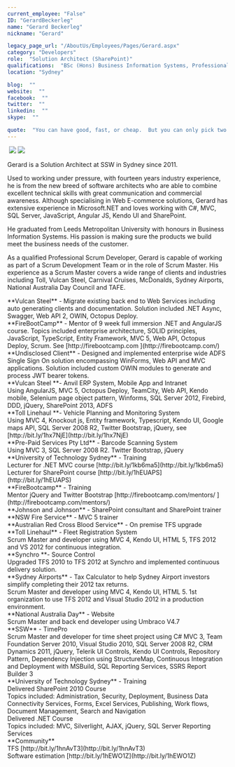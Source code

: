 ```yaml
---
current_employee: "False"
ID: "GerardBeckerleg"
name: "Gerard Beckerleg"
nickname: "Gerard"

legacy_page_url: "/AboutUs/Employees/Pages/Gerard.aspx"
category: "Developers"
role:  "Solution Architect (SharePoint)"
qualifications:  "BSc (Hons) Business Information Systems, Professional Scrum Developer, Microsoft Certified Technology Specialist"
location: "Sydney"

blog:  ""
website:  ""
facebook:  ""
twitter:  ""
linkedin:  ""
skype:  ""

quote:  "You can have good, fast, or cheap.  But you can only pick two."
---
```


<span>​​​​​​​ ![](/AboutUs/Employees/Documents/gerardMCTSlogo.png) <span>![](/AboutUs/Employees/Documents/gerardpsdlogo.png) </span></span>

<span><span></span></span>Gerard is a Solution Architect at SSW in Sydney since 2011.

Used to working under pressure, with fourteen years industry experience, he is from the new breed of software architects who are able to combine excellent technical skills with great communication and commercial awareness. Although specialising in Web E-commerce solutions, Gerard has extensive experience in Microsoft.NET and loves working with C#, MVC, SQL Server, JavaScript, Angular JS, Kendo UI and SharePoint.

He graduated from Leeds Metropolitan University with honours in Business Information Systems. His passion is making sure the products we build meet the business needs of the customer. 

As a qualified Professional Scrum Developer, Gerard is capable of working as part of a Scrum Development Team or in the role of Scrum Master. His experience as a Scrum Master covers a wide range of clients and industries including Toll, Vulcan Steel, Carnival Cruises, McDonalds, Sydney Airports, National Australia Day Council and TAFE.

<div>**Vulcan Steel** - Migrate existing back end to Web Services including auto generating clients and documentation. Solution included .NET Async, Swagger, Web API 2, OWIN, Octopus Deploy.</div><div>  
</div><div>**FireBootCamp** - Mentor of 9 week full immersion .NET and AngularJS course. Topics included enterprise architecture, SOLID principles, JavaScript, TypeScript, Entity Framework, MVC 5, Web API, Octopus Deploy, Scrum. See [http://firebootcamp.com ](http://firebootcamp.com/)</div><div>  
</div><div>**Undisclosed Client** - Designed and implemented enterprise wide ADFS Single Sign On solution encompassing WinForms, Web API and MVC applications. Solution included custom OWIN modules to generate and process JWT bearer tokens.</div><div>  
</div><div>**Vulcan Steel **- Anvil ERP System, Mobile App and Intranet</div><div>Using AngularJS, MVC 5, Octopus Deploy, TeamCity, Web API, Kendo mobile, Selenium page object pattern, Winforms, SQL Server 2012, Firebird, DDD, jQuery, SharePoint 2013, ADFS</div><div>  
</div><div>**Toll Linehaul **- Vehicle Planning and Monitoring System</div><div>Using MVC 4, Knockout js, Entity framework, Typescript, Kendo UI, Google maps API, SQL Server 2008 R2, Twitter Bootstrap, jQuery, see [http://bit.ly/1hx7NjE](http://bit.ly/1hx7NjE) </div><div>  
</div><div>**Pre-Paid Services Pty Ltd** - Barcode Scanning System</div><div>Using MVC 3, SQL Server 2008 R2. Twitter Bootstrap, jQuery</div><div>  
</div><div>**University of Technology Sydney** - Training</div><div>Lecturer for .NET MVC course [http://bit.ly/1kb6ma5](http://bit.ly/1kb6ma5) </div><div>Lecturer for SharePoint course [http://bit.ly/1hEUAPS](http://bit.ly/1hEUAPS) </div><div>  
</div><div>**FireBootcamp** - Training</div><div>Mentor jQuery and Twitter Bootstrap [http://firebootcamp.com/mentors/ ](http://firebootcamp.com/mentors/)</div><div>  
</div><div>**Johnson and Johnson** - SharePoint consultant and SharePoint trainer</div><div>  
</div><div>**NSW Fire Service** - MVC 5 trainer</div><div>  
</div><div>**Australian Red Cross Blood Service** - On premise TFS upgrade</div><div>  
</div><div><div>**Toll Linehaul** - Fleet Registration System</div><div>Scrum Master and developer using MVC 4, Kendo UI, HTML 5, TFS 2012 and VS 2012 for continuous integration.</div><div>  
</div><div>**Synchro **- Source Control</div><div>Upgraded TFS 2010 to TFS 2012 at Synchro and implemented continuous delivery solution.</div><div>  
</div><div>**Sydney Airports** - Tax Calculator to help Sydney Airport investors simplify completing their 2012 tax returns.</div><div>Scrum Master and developer using MVC 4, Kendo UI, HTML 5. 1st organization to use TFS 2012 and Visual Studio 2012 in a production environment.</div><div>  
</div><div>**National Australia Day** - Website</div><div>Scrum Master and back end developer using Umbraco V4.7</div><div>  
</div><div>**SSW** - TimePro</div><div>Scrum Master and developer for time sheet project using C# MVC 3, Team Foundation Server 2010, Visual Studio 2010, SQL Server 2008 R2, CRM Dynamics 2011, jQuery, Telerik UI Controls, Kendo UI Controls, Repository Pattern, Dependency Injection using StructureMap, Continuous Integration and Deployment with MSBuild, SQL Reporting Services, SSRS Report Builder 3</div><div>  
</div><div>**University of Technology Sydney** - Training</div><div>  
</div><div>Delivered SharePoint 2010 Course</div><div>Topics included: Administration, Security, Deployment, Business Data Connectivity Services, Forms, Excel Services, Publishing, Work flows, Document Management, Search and Navigation</div><div>  
</div><div>Delivered .NET Course</div><div>Topics included: MVC, Silverlight, AJAX, jQuery, SQL Server Reporting Services</div></div><div>  
</div><div>**Community**</div><div>TFS [http://bit.ly/1hnAvT3](http://bit.ly/1hnAvT3) </div><div>Software estimation [http://bit.ly/1hEWO1Z](http://bit.ly/1hEWO1Z)</div>